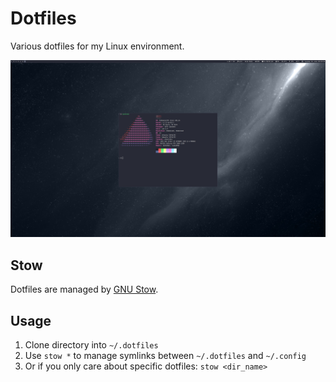 # Dotfiles

Various dotfiles for my Linux environment.

![screenshot](./screenshot.png)

## Stow

Dotfiles are managed by [GNU Stow](https://www.gnu.org/software/stow/).

## Usage

1. Clone directory into `~/.dotfiles`
2. Use `stow *` to manage symlinks between `~/.dotfiles` and `~/.config`
3. Or if you only care about specific dotfiles: `stow <dir_name>`
